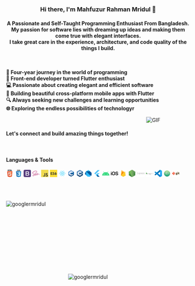 
<!-- <h2 align="center">Hi there, I'm Mahfuzur Rahman Mridul <img src="https://66.media.tumblr.com/886a0c93a00c62643790be6ba57bf0dd/tumblr_mqptmpWZQs1rfjowdo1_500.gif" width="80" height="80" /></h2> -->

<!-- <img alt="mridul" src="https://i.ibb.co/YdMwgR4/panda-mridul2.jpg" border="0" /> -->

<h3 align="center">Hi there, I'm Mahfuzur Rahman Mridul 👋</h3>
<!--  <img src="https://media.giphy.com/media/hvRJCLFzcasrR4ia7z/giphy.gif" width="20px"> -->
<h4 align="center">A Passionate and Self-Taught Programming Enthusiast From Bangladesh.
<br>
My passion for software lies with dreaming up ideas and making them come true with elegant interfaces. 
<br>
I take great care in the experience, architecture, and code quality of the things I build.
</h4>


<br>

<b>🚀 Four-year journey in the world of programming</b><br>
<b>🌟 Front-end developer turned Flutter enthusiast</b><br>
<b>💻 Passionate about creating elegant and efficient software</b><br>
<b>📱 Building beautiful cross-platform mobile apps with Flutter</b><br>
<b>🔍 Always seeking new challenges and learning opportunities</b><br>
<b>🌐 Exploring the endless possibilities of technologyr</b>
<!-- 
<br> -->
<!-- <img float="right" src="https://66.media.tumblr.com/886a0c93a00c62643790be6ba57bf0dd/tumblr_mqptmpWZQs1rfjowdo1_500.gif" width="120" height="120" />   -->
 <img align="right" alt="GIF" src="https://66.media.tumblr.com/886a0c93a00c62643790be6ba57bf0dd/tumblr_mqptmpWZQs1rfjowdo1_500.gif" width="120" height="120" />

<br>

<h4>Let's connect and build amazing things together!</h4>

<br>

<h4>Languages & Tools</h4>

<code><img height="20" src="https://raw.githubusercontent.com/github/explore/80688e429a7d4ef2fca1e82350fe8e3517d3494d/topics/html/html.png"></code>
<code><img height="20" src="https://raw.githubusercontent.com/github/explore/80688e429a7d4ef2fca1e82350fe8e3517d3494d/topics/css/css.png"></code>
<code><img height="20" src="https://raw.githubusercontent.com/github/explore/80688e429a7d4ef2fca1e82350fe8e3517d3494d/topics/bootstrap/bootstrap.png"></code>
<code><img height="20" src="https://raw.githubusercontent.com/github/explore/80688e429a7d4ef2fca1e82350fe8e3517d3494d/topics/sass/sass.png"></code>
<code><img height="20" src="https://raw.githubusercontent.com/github/explore/80688e429a7d4ef2fca1e82350fe8e3517d3494d/topics/javascript/javascript.png"></code>
<code><img height="20" src="https://raw.githubusercontent.com/github/explore/80688e429a7d4ef2fca1e82350fe8e3517d3494d/topics/es6/es6.png"></code>
<code><img height="20" src="https://raw.githubusercontent.com/github/explore/80688e429a7d4ef2fca1e82350fe8e3517d3494d/topics/react/react.png"></code>
<code><img height="20" src="https://raw.githubusercontent.com/github/explore/80688e429a7d4ef2fca1e82350fe8e3517d3494d/topics/c/c.png"></code>
<code><img height="20" src="https://raw.githubusercontent.com/github/explore/80688e429a7d4ef2fca1e82350fe8e3517d3494d/topics/cpp/cpp.png"></code>
<code><img height="20" src="https://raw.githubusercontent.com/github/explore/80688e429a7d4ef2fca1e82350fe8e3517d3494d/topics/dart/dart.png"></code>
<code><img height="20" src="https://raw.githubusercontent.com/github/explore/80688e429a7d4ef2fca1e82350fe8e3517d3494d/topics/flutter/flutter.png"></code>
<code><img height="20" src="https://raw.githubusercontent.com/github/explore/80688e429a7d4ef2fca1e82350fe8e3517d3494d/topics/android/android.png"></code>
<code><img height="20" src="https://raw.githubusercontent.com/github/explore/80688e429a7d4ef2fca1e82350fe8e3517d3494d/topics/ios/ios.png"></code>
<code><img height="20" src="https://raw.githubusercontent.com/github/explore/80688e429a7d4ef2fca1e82350fe8e3517d3494d/topics/firebase/firebase.png"></code>
<code><img height="20" src="https://raw.githubusercontent.com/github/explore/80688e429a7d4ef2fca1e82350fe8e3517d3494d/topics/nodejs/nodejs.png"></code>
<code><img height="20" src="https://raw.githubusercontent.com/github/explore/80688e429a7d4ef2fca1e82350fe8e3517d3494d/topics/express/express.png"></code>
<code><img height="20" src="https://raw.githubusercontent.com/github/explore/80688e429a7d4ef2fca1e82350fe8e3517d3494d/topics/mongodb/mongodb.png"></code>
<code><img height="20" src="https://raw.githubusercontent.com/github/explore/80688e429a7d4ef2fca1e82350fe8e3517d3494d/topics/visual-studio-code/visual-studio-code.png"></code>
<code><img height="20" src="https://raw.githubusercontent.com/github/explore/80688e429a7d4ef2fca1e82350fe8e3517d3494d/topics/atom/atom.png"></code>
<code><img height="20" src="https://raw.githubusercontent.com/github/explore/80688e429a7d4ef2fca1e82350fe8e3517d3494d/topics/git/git.png"></code>
<!-- <code><img height="20" src="https://raw.githubusercontent.com/github/explore/80688e429a7d4ef2fca1e82350fe8e3517d3494d/topics/typescript/typescript.png"></code> -->



<br><br>

<img align="left" height="200" width="400" src="https://github-readme-stats.vercel.app/api?username=googlermridul&show_icons=true&locale=en" alt="googlermridul" />

<img align="right" height="200" width="334" src="https://github-readme-stats.vercel.app/api/top-langs?username=googlermridul&show_icons=true&locale=en&layout=compact" alt="googlermridul" />
<br>
  
  

  
